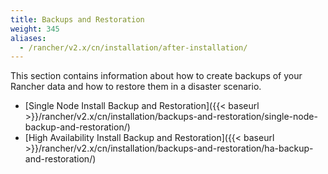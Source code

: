 ```yaml
---
title: Backups and Restoration
weight: 345
aliases:
  - /rancher/v2.x/cn/installation/after-installation/
---
```

This section contains information about how to create backups of your Rancher data and how to restore them in a disaster scenario.

- [Single Node Install Backup and Restoration]({{< baseurl >}}/rancher/v2.x/cn/installation/backups-and-restoration/single-node-backup-and-restoration/)
- [High Availability Install Backup and Restoration]({{< baseurl >}}/rancher/v2.x/cn/installation/backups-and-restoration/ha-backup-and-restoration/)

